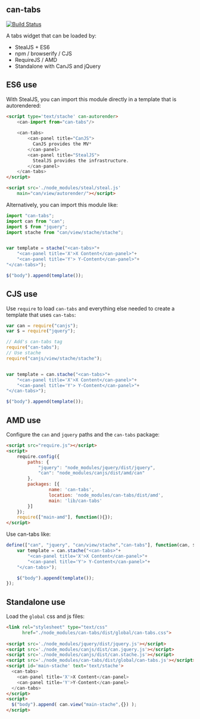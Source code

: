 ## can-tabs

[![Build Status](https://travis-ci.org/bitovi-components/can-tabs.svg?branch=master)](https://travis-ci.org/bitovi-components/can-tabs)

A tabs widget that can be loaded by:

- StealJS + ES6
- npm / browserify / CJS
- RequireJS / AMD
- Standalone with CanJS and jQuery


## ES6 use

With StealJS, you can import this module directly in a template that is autorendered:

```html
<script type='text/stache' can-autorender>
	<can-import from="can-tabs"/>
	
	<can-tabs>
	    <can-panel title="CanJS">
	      CanJS provides the MV*
	    </can-panel>
	    <can-panel title="StealJS">
	      StealJS provides the infrastructure.
	    </can-panel>
  	</can-tabs>
</script>

<script src='./node_modules/steal/steal.js'
	main="can/view/autorender/"></script>
```

Alternatively, you can import this module like:

```js
import "can-tabs";
import can from "can";
import $ from "jquery";
import stache from "can/view/stache/stache";


var template = stache("<can-tabs>"+
	"<can-panel title='X'>X Content</can-panel>"+
	"<can-panel title='Y'> Y-Content</can-panel>"+
"</can-tabs>");

$("body").append(template());

```


## CJS use

Use `require` to load `can-tabs` and everything else
needed to create a template that uses `can-tabs`:

```js
var can = require("canjs");
var $ = require("jquery");

// Add's can-tabs tag
require("can-tabs");
// Use stache
require("canjs/view/stache/stache");


var template = can.stache("<can-tabs>"+
	"<can-panel title='X'>X Content</can-panel>"+
	"<can-panel title='Y'> Y-Content</can-panel>"+
"</can-tabs>");

$("body").append(template());

```

## AMD use

Configure the `can` and `jquery` paths and the `can-tabs` package:

```html
<script src="require.js"></script>
<script>
	require.config({
	    paths: {
	        "jquery": "node_modules/jquery/dist/jquery",
	        "can": "node_modules/canjs/dist/amd/can"
	    },
	    packages: [{
		    	name: 'can-tabs',
		    	location: 'node_modules/can-tabs/dist/amd',
		    	main: 'lib/can-tabs'
	    }]
	});
	require(["main-amd"], function(){});
</script>
```

Use can-tabs like:

```js
define(["can", "jquery", "can/view/stache","can-tabs"], function(can, $){
	var template = can.stache("<can-tabs>"+
		"<can-panel title='X'>X Content</can-panel>"+
		"<can-panel title='Y'> Y-Content</can-panel>"+
	"</can-tabs>");

	$("body").append(template());
});
```

## Standalone use

Load the `global` css and js files:

```html
<link rel="stylesheet" type="text/css" 
      href="./node_modules/can-tabs/dist/global/can-tabs.css">
      
<script src='./node_modules/jquery/dist/jquery.js'></script>
<script src='./node_modules/canjs/dist/can.jquery.js'></script>
<script src='./node_modules/canjs/dist/can.stache.js'></script>
<script src='./node_modules/can-tabs/dist/global/can-tabs.js'></script>
<script id='main-stache' text='text/stache'>
  <can-tabs>
	<can-panel title='X'>X Content</can-panel>
	<can-panel title='Y'>Y-Content</can-panel>
  </can-tabs>
</script>
<script>
  $("body").append( can.view("main-stache",{}) );
</script>
```
